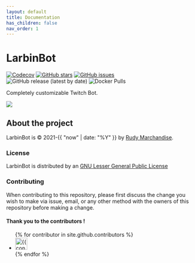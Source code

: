 ```yaml
---
layout: default
title: Documentation
has_children: false
nav_order: 1
---
```


# LarbinBot

[![Codecov](https://img.shields.io/codecov/c/github/ealenn/LarbinBot?style=for-the-badge&logo=codecov)](https://codecov.io/gh/Ealenn/LarbinBot)
[![GitHub stars](https://img.shields.io/github/stars/Ealenn/LarbinBot?style=for-the-badge&logo=github)](https://github.com/Ealenn/LarbinBot/stargazers)
[![GitHub issues](https://img.shields.io/github/issues/Ealenn/LarbinBot?style=for-the-badge&logo=github)](https://github.com/Ealenn/LarbinBot/issues)
![GitHub release (latest by date)](https://img.shields.io/github/v/release/ealenn/LarbinBot?style=for-the-badge)
![Docker Pulls](https://img.shields.io/docker/pulls/ealen/larbinbot?style=for-the-badge)

Completely customizable Twitch Bot. 

![](https://ealenn.github.io/LarbinBot/assets/images/larbinbot.png)

## About the project

LarbinBot is &copy; 2021-{{ "now" | date: "%Y" }} by [Rudy Marchandise](https://ealen.dev).

### License

LarbinBot is distributed by an [GNU Lesser General Public License](https://github.com/Ealenn/LarbinBot/blob/master/LICENSE.txt)

### Contributing

When contributing to this repository, please first discuss the change you wish to make via issue,
email, or any other method with the owners of this repository before making a change.

#### Thank you to the contributors !

<ul class="list-style-none">
{% for contributor in site.github.contributors %}
  <li class="d-inline-block mr-1">
     <a href="{{ contributor.html_url }}"><img src="{{ contributor.avatar_url }}" width="32" height="32" alt="{{ contributor.login }}"/></a>
  </li>
{% endfor %}
</ul>

